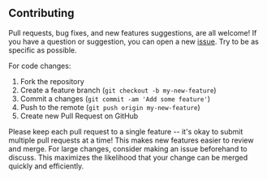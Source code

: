 ## Contributing

Pull requests, bug fixes, and new features suggestions, are all welcome! If you have a question or suggestion, you can open a new [issue](https://github.com/mtn/cocoa-eh-hugo-theme/issues/new). Try to be as specific as possible.

For code changes:

1. Fork the repository
2. Create a feature branch (`git checkout -b my-new-feature`)
3. Commit a changes (`git commit -am 'Add some feature'`)
4. Push to the remote (`git push origin my-new-feature`)
5. Create new Pull Request on GitHub

Please keep each pull request to a single feature -- it's okay to submit multiple pull requests at a time! This makes new features easier to review and merge. For large changes, consider making an issue beforehand to discuss. This maximizes the likelihood that your change can be merged quickly and efficiently.
